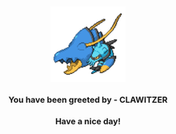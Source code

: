 <p align="center">
            <img src="https://raw.githubusercontent.com/PokeAPI/sprites/master/sprites/pokemon/693.png" width="150" height="150">
          </p>
          <h3 align="center">You have been greeted by - <b>CLAWITZER</b></h3>
          <h3 align="center">Have a nice day!</h3>
